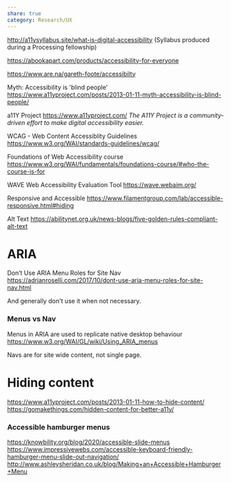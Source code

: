 ```yaml
---
share: true
category: Research/UX
---
```


http://a11ysyllabus.site/what-is-digital-accessibility (Syllabus produced during a Processing fellowship)

https://abookapart.com/products/accessibility-for-everyone

https://www.are.na/gareth-foote/accessibilty

Myth: Accessibility is 'blind people'
https://www.a11yproject.com/posts/2013-01-11-myth-accessibility-is-blind-people/

a11Y Project
https://www.a11yproject.com/
*The A11Y Project is a community-driven effort to make digital accessibility easier.*

WCAG - Web Content Accessiblity Guidelines 
https://www.w3.org/WAI/standards-guidelines/wcag/

Foundations of Web Accessibility course
https://www.w3.org/WAI/fundamentals/foundations-course/#who-the-course-is-for

WAVE Web Accessibility Evaluation Tool
https://wave.webaim.org/

Responsive and Accessible
https://www.filamentgroup.com/lab/accessible-responsive.html#hiding

Alt Text
https://abilitynet.org.uk/news-blogs/five-golden-rules-compliant-alt-text





# ARIA

Don’t Use ARIA Menu Roles for Site Nav
https://adrianroselli.com/2017/10/dont-use-aria-menu-roles-for-site-nav.html

And generally don't use it when not necessary. 


### Menus vs Nav

Menus in ARIA are used to replicate native desktop behaviour
https://www.w3.org/WAI/GL/wiki/Using_ARIA_menus

Navs are for site wide content, not single page.

# Hiding content
https://www.a11yproject.com/posts/2013-01-11-how-to-hide-content/
https://gomakethings.com/hidden-content-for-better-a11y/


### Accessible hamburger menus

https://knowbility.org/blog/2020/accessible-slide-menus
https://www.impressivewebs.com/accessible-keyboard-friendly-hamburger-menu-slide-out-navigation/
http://www.ashleysheridan.co.uk/blog/Making+an+Accessible+Hamburger+Menu